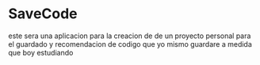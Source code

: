 # SaveCode
   este sera una aplicacion para la creacion de de un proyecto personal para el guardado y recomendacion de codigo que yo mismo guardare a medida que boy estudiando